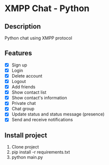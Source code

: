 # XMPP Chat - Python

## Description

Python chat using XMPP protocol

## Features

- [x] Sign up
- [x] Login
- [x] Delete account
- [x] Logout
- [x] Add friends
- [x] Show contact list
- [x] Show contact's information
- [x] Private chat
- [x] Chat group
- [x] Update status and status message (presence)
- [x] Send and receive notifications

## Install project

1. Clone project
2. pip install -r requirements.txt
3. python main.py
